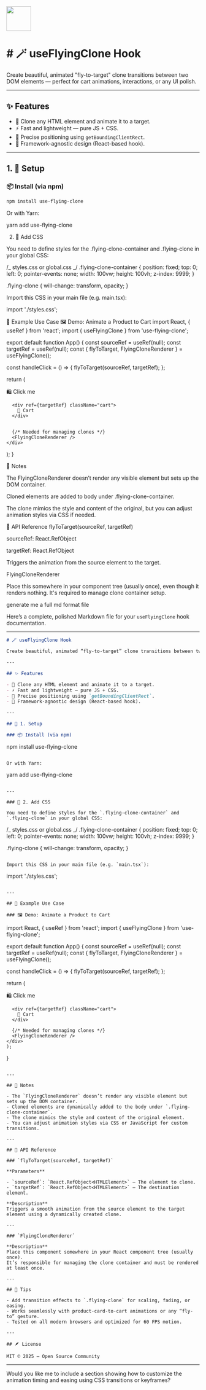 <img src="https://r2cdn.perplexity.ai/pplx-full-logo-primary-dark%402x.png" style="height:64px;margin-right:32px"/>

# \# 🪄 useFlyingClone Hook

Create beautiful, animated "fly-to-target" clone transitions between two DOM elements — perfect for cart animations, interactions, or any UI polish.

---

## ✨ Features

- 🧲 Clone any HTML element and animate it to a target.
- ⚡ Fast and lightweight — pure JS + CSS.
- 🎯 Precise positioning using `getBoundingClientRect`.
- 🧩 Framework-agnostic design (React-based hook).

---

## 1. 🔧 Setup

### 📦 Install (via npm)

```bash
npm install use-flying-clone
```

Or with Yarn:

yarn add use-flying-clone

2. 🎨 Add CSS

You need to define styles for the .flying-clone-container and .flying-clone in your global CSS:

/_ styles.css or global.css _/
.flying-clone-container {
position: fixed;
top: 0;
left: 0;
pointer-events: none;
width: 100vw;
height: 100vh;
z-index: 9999;
}

.flying-clone {
will-change: transform, opacity;
}

Import this CSS in your main file (e.g. main.tsx):

import './styles.css';

🧪 Example Use Case
🖼 Demo: Animate a Product to Cart
import React, { useRef } from 'react';
import { useFlyingClone } from 'use-flying-clone';

export default function App() {
const sourceRef = useRef<HTMLDivElement>(null);
const targetRef = useRef<HTMLDivElement>(null);
const { flyToTarget, FlyingCloneRenderer } = useFlyingClone();

const handleClick = () => {
flyToTarget(sourceRef, targetRef);
};

return (

<div>
<div ref={sourceRef} className="product" onClick={handleClick}>
🛍️ Click me
</div>

      <div ref={targetRef} className="cart">
        🛒 Cart
      </div>


      {/* Needed for managing clones */}
      <FlyingCloneRenderer />
    </div>

);
}

📌 Notes

The FlyingCloneRenderer doesn’t render any visible element but sets up the DOM container.

Cloned elements are added to body under .flying-clone-container.

The clone mimics the style and content of the original, but you can adjust animation styles via CSS if needed.

🧩 API Reference
flyToTarget(sourceRef, targetRef)

sourceRef: React.RefObject<HTMLElement>

targetRef: React.RefObject<HTMLElement>

Triggers the animation from the source element to the target.

FlyingCloneRenderer

Place this somewhere in your component tree (usually once), even though it renders nothing. It's required to manage clone container setup.

generate me a full md format file

Here’s a complete, polished Markdown file for your `useFlyingClone` hook documentation.

---

```markdown
# 🪄 useFlyingClone Hook

Create beautiful, animated “fly-to-target” clone transitions between two DOM elements — perfect for cart animations, interactions, or any UI polish.

---

## ✨ Features

- 🧲 Clone any HTML element and animate it to a target.
- ⚡ Fast and lightweight — pure JS + CSS.
- 🎯 Precise positioning using `getBoundingClientRect`.
- 🧩 Framework-agnostic design (React-based hook).

---

## 🔧 1. Setup

### 📦 Install (via npm)
```

npm install use-flying-clone

```

Or with Yarn:

```

yarn add use-flying-clone

```

---

### 🎨 2. Add CSS

You need to define styles for the `.flying-clone-container` and `.flying-clone` in your global CSS:

```

/_ styles.css or global.css _/
.flying-clone-container {
position: fixed;
top: 0;
left: 0;
pointer-events: none;
width: 100vw;
height: 100vh;
z-index: 9999;
}

.flying-clone {
will-change: transform, opacity;
}

```

Import this CSS in your main file (e.g. `main.tsx`):

```

import './styles.css';

```

---

## 🧪 Example Use Case

### 🖼 Demo: Animate a Product to Cart

```

import React, { useRef } from 'react';
import { useFlyingClone } from 'use-flying-clone';

export default function App() {
const sourceRef = useRef<HTMLDivElement>(null);
const targetRef = useRef<HTMLDivElement>(null);
const { flyToTarget, FlyingCloneRenderer } = useFlyingClone();

const handleClick = () => {
flyToTarget(sourceRef, targetRef);
};

return (

<div>
<div ref={sourceRef} className="product" onClick={handleClick}>
🛍️ Click me
</div>

      <div ref={targetRef} className="cart">
        🛒 Cart
      </div>

      {/* Needed for managing clones */}
      <FlyingCloneRenderer />
    </div>
    );

}

```

---

## 📌 Notes

- The `FlyingCloneRenderer` doesn’t render any visible element but sets up the DOM container.
- Cloned elements are dynamically added to the body under `.flying-clone-container`.
- The clone mimics the style and content of the original element.
- You can adjust animation styles via CSS or JavaScript for custom transitions.

---

## 🧩 API Reference

### `flyToTarget(sourceRef, targetRef)`

**Parameters**

- `sourceRef`: `React.RefObject<HTMLElement>` — The element to clone.
- `targetRef`: `React.RefObject<HTMLElement>` — The destination element.

**Description**
Triggers a smooth animation from the source element to the target element using a dynamically created clone.

---

### `FlyingCloneRenderer`

**Description**
Place this component somewhere in your React component tree (usually once).
It’s responsible for managing the clone container and must be rendered at least once.

---

## 🧠 Tips

- Add transition effects to `.flying-clone` for scaling, fading, or easing.
- Works seamlessly with product-card-to-cart animations or any “fly-to” gesture.
- Tested on all modern browsers and optimized for 60 FPS motion.

---

## 🪶 License

MIT © 2025 – Open Source Community
```

---

Would you like me to include a section showing how to customize the animation timing and easing using CSS transitions or keyframes?
